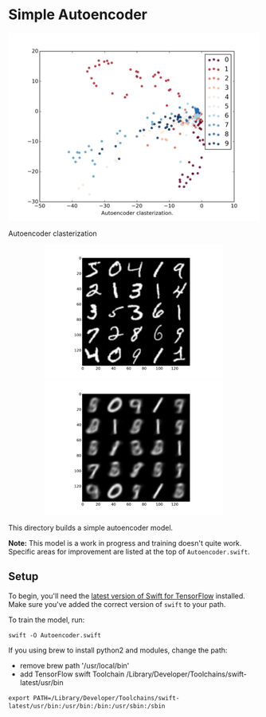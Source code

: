 # Simple Autoencoder

<p align="center">
<img src="images/autoencoder-5.png">
<p>Autoencoder clasterization</p>
</p>

<p align="center">
<img src="images/input-0.png" height="270" width="360">
<img src="images/output-5.png" height="270" width="360">
</p>

This directory builds a simple autoencoder model.

**Note:** This model is a work in progress and training doesn't quite work.
Specific areas for improvement are listed at the top of `Autoencoder.swift`.

## Setup

To begin, you'll need the [latest version of Swift for
TensorFlow](https://github.com/tensorflow/swift/blob/master/Installation.md)
installed. Make sure you've added the correct version of `swift` to your path.

To train the model, run:

```
swift -O Autoencoder.swift
```
If you using brew to install python2 and modules, change the path:
 - remove brew path '/usr/local/bin'
 - add TensorFlow swift Toolchain /Library/Developer/Toolchains/swift-latest/usr/bin

```
export PATH=/Library/Developer/Toolchains/swift-latest/usr/bin:/usr/bin:/bin:/usr/sbin:/sbin
``` 
